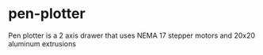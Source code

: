 # pen-plotter
Pen plotter is a 2 axis drawer that uses NEMA 17 stepper motors and 20x20 aluminum extrusions
